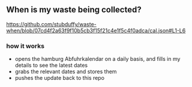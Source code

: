 ## When is my waste being collected?
  https://github.com/stubduffy/waste-when/blob/07cd4f2a63f9f10b5cb3f15f21c4e1f5c4f0adca/cal.json#L1-L6
  
  ### how it works
  - opens the hamburg Abfuhrkalendar on a daily basis, and fills in my details to see the latest dates
  - grabs the relevant dates and stores them
  - pushes the update back to this repo
  
